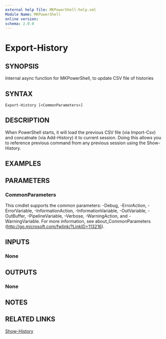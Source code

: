 ```yaml
---
external help file: MKPowerShell-help.xml
Module Name: MKPowerShell
online version:
schema: 2.0.0
---
```


# Export-History

## SYNOPSIS
Internal async function for MKPowerShell, to update CSV file of histories

## SYNTAX

```
Export-History [<CommonParameters>]
```

## DESCRIPTION
When PowerShell starts, it will load the previous CSV file (via Import-Csv) and concatnate (via Add-History) it to current session. 
Doing this allows you to reference previous command from any previous session using the Show-History.

## EXAMPLES

## PARAMETERS

### CommonParameters
This cmdlet supports the common parameters: -Debug, -ErrorAction, -ErrorVariable, -InformationAction, -InformationVariable, -OutVariable, -OutBuffer, -PipelineVariable, -Verbose, -WarningAction, and -WarningVariable. For more information, see about_CommonParameters (http://go.microsoft.com/fwlink/?LinkID=113216).

## INPUTS

### None

## OUTPUTS

### None

## NOTES

## RELATED LINKS

[Show-History](https://github.com/marckassay/MKPowerShell/blob/master/docs/Show-History.md)
